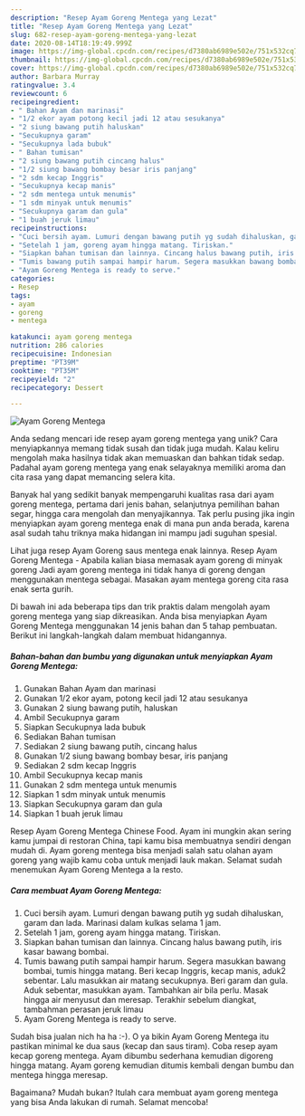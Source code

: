```yaml
---
description: "Resep Ayam Goreng Mentega yang Lezat"
title: "Resep Ayam Goreng Mentega yang Lezat"
slug: 682-resep-ayam-goreng-mentega-yang-lezat
date: 2020-08-14T18:19:49.999Z
image: https://img-global.cpcdn.com/recipes/d7380ab6989e502e/751x532cq70/ayam-goreng-mentega-foto-resep-utama.jpg
thumbnail: https://img-global.cpcdn.com/recipes/d7380ab6989e502e/751x532cq70/ayam-goreng-mentega-foto-resep-utama.jpg
cover: https://img-global.cpcdn.com/recipes/d7380ab6989e502e/751x532cq70/ayam-goreng-mentega-foto-resep-utama.jpg
author: Barbara Murray
ratingvalue: 3.4
reviewcount: 6
recipeingredient:
- " Bahan Ayam dan marinasi"
- "1/2 ekor ayam potong kecil jadi 12 atau sesukanya"
- "2 siung bawang putih haluskan"
- "Secukupnya garam"
- "Secukupnya lada bubuk"
- " Bahan tumisan"
- "2 siung bawang putih cincang halus"
- "1/2 siung bawang bombay besar iris panjang"
- "2 sdm kecap Inggris"
- "Secukupnya kecap manis"
- "2 sdm mentega untuk menumis"
- "1 sdm minyak untuk menumis"
- "Secukupnya garam dan gula"
- "1 buah jeruk limau"
recipeinstructions:
- "Cuci bersih ayam. Lumuri dengan bawang putih yg sudah dihaluskan, garam dan lada. Marinasi dalam kulkas selama 1 jam."
- "Setelah 1 jam, goreng ayam hingga matang. Tiriskan."
- "Siapkan bahan tumisan dan lainnya. Cincang halus bawang putih, iris kasar bawang bombai."
- "Tumis bawang putih sampai hampir harum. Segera masukkan bawang bombai, tumis hingga matang. Beri kecap Inggris, kecap manis, aduk2 sebentar. Lalu masukkan air matang secukupnya. Beri garam dan gula. Aduk sebentar, masukkan ayam. Tambahkan air bila perlu. Masak hingga air menyusut dan meresap. Terakhir sebelum diangkat, tambahman perasan jeruk limau"
- "Ayam Goreng Mentega is ready to serve."
categories:
- Resep
tags:
- ayam
- goreng
- mentega

katakunci: ayam goreng mentega 
nutrition: 286 calories
recipecuisine: Indonesian
preptime: "PT39M"
cooktime: "PT35M"
recipeyield: "2"
recipecategory: Dessert

---
```



![Ayam Goreng Mentega](https://img-global.cpcdn.com/recipes/d7380ab6989e502e/751x532cq70/ayam-goreng-mentega-foto-resep-utama.jpg)

Anda sedang mencari ide resep ayam goreng mentega yang unik? Cara menyiapkannya memang tidak susah dan tidak juga mudah. Kalau keliru mengolah maka hasilnya tidak akan memuaskan dan bahkan tidak sedap. Padahal ayam goreng mentega yang enak selayaknya memiliki aroma dan cita rasa yang dapat memancing selera kita.

Banyak hal yang sedikit banyak mempengaruhi kualitas rasa dari ayam goreng mentega, pertama dari jenis bahan, selanjutnya pemilihan bahan segar, hingga cara mengolah dan menyajikannya. Tak perlu pusing jika ingin menyiapkan ayam goreng mentega enak di mana pun anda berada, karena asal sudah tahu triknya maka hidangan ini mampu jadi suguhan spesial.

Lihat juga resep Ayam Goreng saus mentega enak lainnya. Resep Ayam Goreng Mentega - Apabila kalian biasa memasak ayam goreng di minyak goreng Jadi ayam goreng mentega ini tidak hanya di goreng dengan menggunakan mentega sebagai. Masakan ayam mentega goreng cita rasa enak serta gurih.


Di bawah ini ada beberapa tips dan trik praktis dalam mengolah ayam goreng mentega yang siap dikreasikan. Anda bisa menyiapkan Ayam Goreng Mentega menggunakan 14 jenis bahan dan 5 tahap pembuatan. Berikut ini langkah-langkah dalam membuat hidangannya.

<!--inarticleads1-->

##### Bahan-bahan dan bumbu yang digunakan untuk menyiapkan Ayam Goreng Mentega:

1. Gunakan  Bahan Ayam dan marinasi
1. Gunakan 1/2 ekor ayam, potong kecil jadi 12 atau sesukanya
1. Gunakan 2 siung bawang putih, haluskan
1. Ambil Secukupnya garam
1. Siapkan Secukupnya lada bubuk
1. Sediakan  Bahan tumisan
1. Sediakan 2 siung bawang putih, cincang halus
1. Gunakan 1/2 siung bawang bombay besar, iris panjang
1. Sediakan 2 sdm kecap Inggris
1. Ambil Secukupnya kecap manis
1. Gunakan 2 sdm mentega untuk menumis
1. Siapkan 1 sdm minyak untuk menumis
1. Siapkan Secukupnya garam dan gula
1. Siapkan 1 buah jeruk limau


Resep Ayam Goreng Mentega Chinese Food. Ayam ini mungkin akan sering kamu jumpai di restoran China, tapi kamu bisa membuatnya sendiri dengan mudah di. Ayam goreng mentega bisa menjadi salah satu olahan ayam goreng yang wajib kamu coba untuk menjadi lauk makan. Selamat sudah menemukan Ayam Goreng Mentega a la resto. 

<!--inarticleads2-->

##### Cara membuat Ayam Goreng Mentega:

1. Cuci bersih ayam. Lumuri dengan bawang putih yg sudah dihaluskan, garam dan lada. Marinasi dalam kulkas selama 1 jam.
1. Setelah 1 jam, goreng ayam hingga matang. Tiriskan.
1. Siapkan bahan tumisan dan lainnya. Cincang halus bawang putih, iris kasar bawang bombai.
1. Tumis bawang putih sampai hampir harum. Segera masukkan bawang bombai, tumis hingga matang. Beri kecap Inggris, kecap manis, aduk2 sebentar. Lalu masukkan air matang secukupnya. Beri garam dan gula. Aduk sebentar, masukkan ayam. Tambahkan air bila perlu. Masak hingga air menyusut dan meresap. Terakhir sebelum diangkat, tambahman perasan jeruk limau
1. Ayam Goreng Mentega is ready to serve.


Sudah bisa jualan nich ha ha :-). O ya bikin Ayam Goreng Mentega itu pastikan minimal ke dua saus (kecap dan saus tiram). Coba resep ayam kecap goreng mentega. Ayam dibumbu sederhana kemudian digoreng hingga matang. Ayam goreng kemudian ditumis kembali dengan bumbu dan mentega hingga meresap. 

Bagaimana? Mudah bukan? Itulah cara membuat ayam goreng mentega yang bisa Anda lakukan di rumah. Selamat mencoba!
